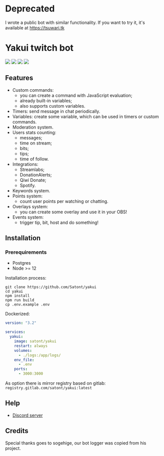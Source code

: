 # Deprecated

I wrote a public bot with similar functionality. If you want to try it, it's available at https://tsuwari.tk


# Yakui twitch bot

![](https://img.shields.io/github/workflow/status/satont/yakui/Publish%20Docker/master?label=docker&style=for-the-badge) ![](https://img.shields.io/github/workflow/status/Satont/yakui/Build%20Web%20and%20Bot/master?style=for-the-badge) ![](https://img.shields.io/david/satont/yakui?style=for-the-badge) ![](https://discord.gg/a5XFNKq)

## Features

- Custom commands:
  - you can create a command with JavaScript evaluation;
  - already built-in variables;
  - also supports custom variables.
- Timers: send message in chat periodically.
- Variables: create some variable, which can be used in timers or custom commands.
- Moderation system.
- Users stats counting:
  - messages;
  - time on stream;
  - bits;
  - tips;
  - time of follow.
- Integrations:
  - Streamlabs;
  - DonationAlerts;
  - Qiwi Donate;
  - Spotify.
- Keywords system.
- Points system:
  - count user points per watching or chatting.
- Overlays system:
  - you can create some overlay and use it in your OBS!
- Events system:
  - trigger tip, bit, host and do something!


## Installation
### Prerequirements

 - Postgres
 - Node >= 12

Installation process:
```shell
git clone https://github.com/Satont/yakui
cd yakui
npm install
npm run build
cp .env.example .env

```

Dockerized:
```yml
version: "3.2"

services:
  yakui:
    image: satont/yakui
    restart: always
    volumes:
      - ./logs:/app/logs/
    env_file:
      - .env
    ports:
      - 3000:3000
```

As option there is mirror registry based on gitlab: `registry.gitlab.com/satont/yakui:latest`

## Help

- [Discord server](https://discord.gg/a5XFNKq)

## Credits

Special thanks goes to sogehige, our bot logger was copied from his project. 
